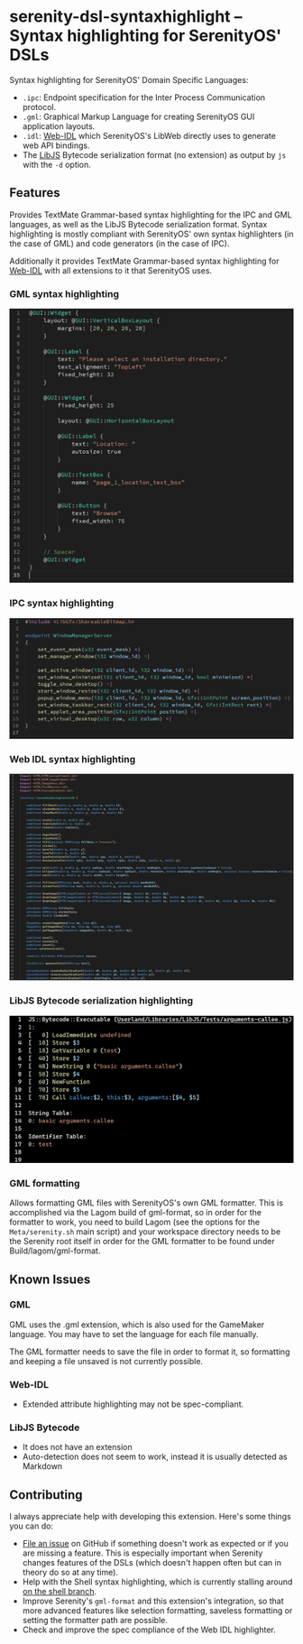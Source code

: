 # serenity-dsl-syntaxhighlight – Syntax highlighting for SerenityOS' DSLs

Syntax highlighting for SerenityOS' Domain Specific Languages:

- `.ipc`: Endpoint specification for the Inter Process Communication protocol.
- `.gml`: Graphical Markup Language for creating SerenityOS GUI application layouts.
- `.idl`: [Web-IDL](https://webidl.spec.whatwg.org/) which SerenityOS's LibWeb directly uses to generate web API bindings.
- The [LibJS](https://libjs.dev) Bytecode serialization format (no extension) as output by `js` with the `-d` option.

## Features

Provides TextMate Grammar-based syntax highlighting for the IPC and GML languages, as well as the LibJS Bytecode serialization format. Syntax highlighting is mostly compliant with SerenityOS' own syntax highlighters (in the case of GML) and code generators (in the case of IPC).

Additionally it provides TextMate Grammar-based syntax highlighting for [Web-IDL](https://webidl.spec.whatwg.org/) with all extensions to it that SerenityOS uses.

### GML syntax highlighting

![](./img/gml-highlight.png)

### IPC syntax highlighting

![](./img/ipc-highlight.png)

### Web IDL syntax highlighting

![](./img/idl-highlight.png)

### LibJS Bytecode serialization highlighting

![](./img/bytecode-highlight.png)

### GML formatting

Allows formatting GML files with SerenityOS's own GML formatter. This is accomplished via the Lagom build of gml-format, so in order for the formatter to work, you need to build Lagom (see the options for the `Meta/serenity.sh` main script) and your workspace directory needs to be the Serenity root itself in order for the GML formatter to be found under Build/lagom/gml-format.

## Known Issues

### GML

GML uses the .gml extension, which is also used for the GameMaker language. You may have to set the language for each file manually.

The GML formatter needs to save the file in order to format it, so formatting and keeping a file unsaved is not currently possible.

### Web-IDL

- Extended attribute highlighting may not be spec-compliant.

### LibJS Bytecode

- It does not have an extension
- Auto-detection does not seem to work, instead it is usually detected as Markdown

## Contributing

I always appreciate help with developing this extension. Here's some things you can do:

- [File an issue](https://github.com/kleinesfilmroellchen/serenity-dsl-syntaxhighlight/issues/new) on GitHub if something doesn't work as expected or if you are missing a feature. This is especially important when Serenity changes features of the DSLs (which doesn't happen often but can in theory do so at any time).
- Help with the Shell syntax highlighting, which is currently stalling around [on the shell branch](https://github.com/kleinesfilmroellchen/serenity-dsl-syntaxhighlight/tree/shell).
- Improve Serenity's `gml-format` and this extension's integration, so that more advanced features like selection formatting, saveless formatting or setting the formatter path are possible.
- Check and improve the spec compliance of the Web IDL highlighter.
